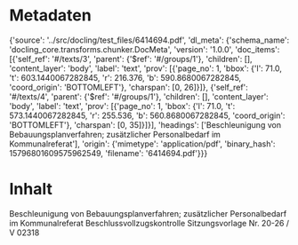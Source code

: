# Metadaten
{'source': '../src/docling/test_files/6414694.pdf', 'dl_meta': {'schema_name': 'docling_core.transforms.chunker.DocMeta', 'version': '1.0.0', 'doc_items': [{'self_ref': '#/texts/3', 'parent': {'$ref': '#/groups/1'}, 'children': [], 'content_layer': 'body', 'label': 'text', 'prov': [{'page_no': 1, 'bbox': {'l': 71.0, 't': 603.1440067282845, 'r': 216.376, 'b': 590.8680067282845, 'coord_origin': 'BOTTOMLEFT'}, 'charspan': [0, 26]}]}, {'self_ref': '#/texts/4', 'parent': {'$ref': '#/groups/1'}, 'children': [], 'content_layer': 'body', 'label': 'text', 'prov': [{'page_no': 1, 'bbox': {'l': 71.0, 't': 573.1440067282845, 'r': 255.536, 'b': 560.8680067282845, 'coord_origin': 'BOTTOMLEFT'}, 'charspan': [0, 35]}]}], 'headings': ['Beschleunigung von Bebauungsplanverfahren; zusätzlicher Personalbedarf im Kommunalreferat'], 'origin': {'mimetype': 'application/pdf', 'binary_hash': 15796801609575962549, 'filename': '6414694.pdf'}}}

# Inhalt
Beschleunigung von Bebauungsplanverfahren; zusätzlicher Personalbedarf im Kommunalreferat
Beschlussvollzugskontrolle
Sitzungsvorlage Nr. 20-26 / V 02318